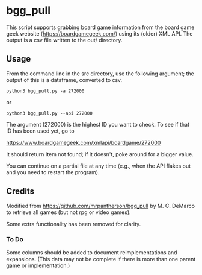 # bgg_pull

This script supports grabbing board game information from the board game geek website (https://boardgamegeek.com/) using its (older) XML API.
The output is a csv file written to the out/ directory.

## Usage

From the command line in the src directory, use the following argument; the output of this is a dataframe, converted to csv.

	python3 bgg_pull.py -a 272000

or

	python3 bgg_pull.py --api 272000

The argument (272000) is the highest ID you want to check.  To see if that ID has been used yet, go to

https://www.boardgamegeek.com/xmlapi/boardgame/272000

It should return Item not found; if it doesn't, poke around for a bigger value.

You can continue on a partial file at any time (e.g., when the API flakes out and you need to restart the program).

## Credits

Modified from https://github.com/mrpantherson/bgg_pull by M. C. DeMarco to retrieve all games (but not rpg or video games).

Some extra functionality has been removed for clarity.

### To Do

Some columns should be added to document reimplementations and expansions.
(This data may not be complete if there is more than one parent game or implementation.)
